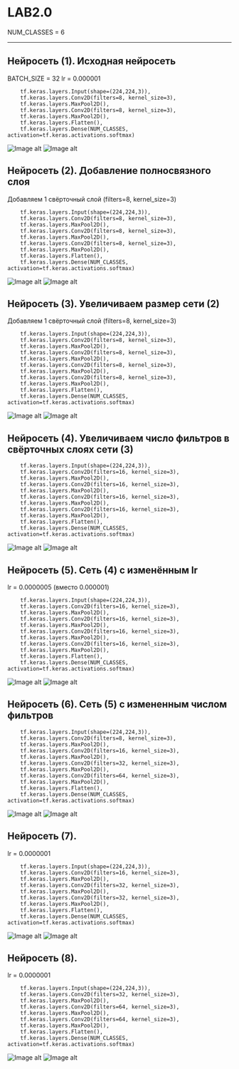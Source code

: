 # LAB2.0

NUM_CLASSES = 6

____________________________________________________________________________________
  ## Нейросеть (1). Исходная нейросеть

  BATCH_SIZE = 32
  lr = 0.000001
   
        tf.keras.layers.Input(shape=(224,224,3)),
        tf.keras.layers.Conv2D(filters=8, kernel_size=3),
        tf.keras.layers.MaxPool2D(),
        tf.keras.layers.Conv2D(filters=8, kernel_size=3),
        tf.keras.layers.MaxPool2D(),
        tf.keras.layers.Flatten(),
        tf.keras.layers.Dense(NUM_CLASSES, activation=tf.keras.activations.softmax)
      
  ![Image alt](https://raw.githubusercontent.com/InvSl/MMPMI.Lab2/800457221553b4080c52716d1af84a2b3590b2a0/tensorboard/epoch_categorical_accuracy(1).svg)
  ![Image alt](https://raw.githubusercontent.com/InvSl/MMPMI.Lab2/800457221553b4080c52716d1af84a2b3590b2a0/tensorboard/epoch_loss(1).svg)
   
  ## Нейросеть (2). Добавление полносвязного слоя 
  
  Добавляем 1 свёрточный слой (filters=8, kernel_size=3)
  
        tf.keras.layers.Input(shape=(224,224,3)),
        tf.keras.layers.Conv2D(filters=8, kernel_size=3),
        tf.keras.layers.MaxPool2D(),
        tf.keras.layers.Conv2D(filters=8, kernel_size=3),
        tf.keras.layers.MaxPool2D(),
        tf.keras.layers.Conv2D(filters=8, kernel_size=3),
        tf.keras.layers.MaxPool2D(),
        tf.keras.layers.Flatten(),
        tf.keras.layers.Dense(NUM_CLASSES, activation=tf.keras.activations.softmax)
       
  ![Image alt](https://raw.githubusercontent.com/InvSl/MMPMI.Lab2/800457221553b4080c52716d1af84a2b3590b2a0/tensorboard/epoch_categorical_accuracy(2).svg)
  ![Image alt](https://raw.githubusercontent.com/InvSl/MMPMI.Lab2/800457221553b4080c52716d1af84a2b3590b2a0/tensorboard/epoch_loss(2).svg)
        
  ## Нейросеть (3). Увеличиваем размер сети (2)
  
   Добавляем 1 свёрточный слой (filters=8, kernel_size=3)
   
        tf.keras.layers.Input(shape=(224,224,3)),
        tf.keras.layers.Conv2D(filters=8, kernel_size=3),
        tf.keras.layers.MaxPool2D(),
        tf.keras.layers.Conv2D(filters=8, kernel_size=3),
        tf.keras.layers.MaxPool2D(),
        tf.keras.layers.Conv2D(filters=8, kernel_size=3),
        tf.keras.layers.MaxPool2D(),
        tf.keras.layers.Conv2D(filters=8, kernel_size=3),
        tf.keras.layers.MaxPool2D(),
        tf.keras.layers.Flatten(),
        tf.keras.layers.Dense(NUM_CLASSES, activation=tf.keras.activations.softmax)
  
  ![Image alt](https://raw.githubusercontent.com/InvSl/MMPMI.Lab2/800457221553b4080c52716d1af84a2b3590b2a0/tensorboard/epoch_categorical_accuracy(3).svg)
  ![Image alt](https://raw.githubusercontent.com/InvSl/MMPMI.Lab2/800457221553b4080c52716d1af84a2b3590b2a0/tensorboard/epoch_loss(3).svg)
        
  ## Нейросеть (4). Увеличиваем число фильтров в свёрточных слоях сети (3) 
  
        tf.keras.layers.Input(shape=(224,224,3)),
        tf.keras.layers.Conv2D(filters=16, kernel_size=3),
        tf.keras.layers.MaxPool2D(),
        tf.keras.layers.Conv2D(filters=16, kernel_size=3),
        tf.keras.layers.MaxPool2D(),
        tf.keras.layers.Conv2D(filters=16, kernel_size=3),
        tf.keras.layers.MaxPool2D(),
        tf.keras.layers.Conv2D(filters=16, kernel_size=3),
        tf.keras.layers.MaxPool2D(),
        tf.keras.layers.Flatten(),
        tf.keras.layers.Dense(NUM_CLASSES, activation=tf.keras.activations.softmax)
      
  ![Image alt](https://raw.githubusercontent.com/InvSl/MMPMI.Lab2/800457221553b4080c52716d1af84a2b3590b2a0/tensorboard/epoch_categorical_accuracy(4).svg)
  ![Image alt](https://raw.githubusercontent.com/InvSl/MMPMI.Lab2/800457221553b4080c52716d1af84a2b3590b2a0/tensorboard/epoch_loss(4).svg)
   
  ## Нейросеть (5). Сеть (4) с изменённым lr
  
  lr = 0.0000005 (вместо 0.000001)
  
        tf.keras.layers.Input(shape=(224,224,3)),
        tf.keras.layers.Conv2D(filters=16, kernel_size=3),
        tf.keras.layers.MaxPool2D(),
        tf.keras.layers.Conv2D(filters=16, kernel_size=3),
        tf.keras.layers.MaxPool2D(),
        tf.keras.layers.Conv2D(filters=16, kernel_size=3),
        tf.keras.layers.MaxPool2D(),
        tf.keras.layers.Conv2D(filters=16, kernel_size=3),
        tf.keras.layers.MaxPool2D(),
        tf.keras.layers.Flatten(),
        tf.keras.layers.Dense(NUM_CLASSES, activation=tf.keras.activations.softmax)
      
  ![Image alt](https://raw.githubusercontent.com/InvSl/MMPMI.Lab2/800457221553b4080c52716d1af84a2b3590b2a0/tensorboard/epoch_categorical_accuracy(5).svg)
  ![Image alt](https://raw.githubusercontent.com/InvSl/MMPMI.Lab2/800457221553b4080c52716d1af84a2b3590b2a0/tensorboard/epoch_loss(5).svg)
   
  ## Нейросеть (6). Сеть (5) с измененным числом фильтров
  
        tf.keras.layers.Input(shape=(224,224,3)),
        tf.keras.layers.Conv2D(filters=8, kernel_size=3),
        tf.keras.layers.MaxPool2D(),
        tf.keras.layers.Conv2D(filters=16, kernel_size=3),
        tf.keras.layers.MaxPool2D(),
        tf.keras.layers.Conv2D(filters=32, kernel_size=3),
        tf.keras.layers.MaxPool2D(),
        tf.keras.layers.Conv2D(filters=64, kernel_size=3),
        tf.keras.layers.MaxPool2D(),
        tf.keras.layers.Flatten(),
        tf.keras.layers.Dense(NUM_CLASSES, activation=tf.keras.activations.softmax)
      
  ![Image alt](https://raw.githubusercontent.com/InvSl/MMPMI.Lab2/800457221553b4080c52716d1af84a2b3590b2a0/tensorboard/epoch_categorical_accuracy(6).svg)
  ![Image alt](https://raw.githubusercontent.com/InvSl/MMPMI.Lab2/800457221553b4080c52716d1af84a2b3590b2a0/tensorboard/epoch_loss(6).svg)
  
  ## Нейросеть (7).
  
  lr = 0.0000001
  
        tf.keras.layers.Input(shape=(224,224,3)),
        tf.keras.layers.Conv2D(filters=16, kernel_size=3),
        tf.keras.layers.MaxPool2D(),
        tf.keras.layers.Conv2D(filters=32, kernel_size=3),
        tf.keras.layers.MaxPool2D(),
        tf.keras.layers.Conv2D(filters=32, kernel_size=3),
        tf.keras.layers.MaxPool2D(),
        tf.keras.layers.Flatten(),
        tf.keras.layers.Dense(NUM_CLASSES, activation=tf.keras.activations.softmax)
      
  ![Image alt](https://raw.githubusercontent.com/InvSl/MMPMI.Lab2/800457221553b4080c52716d1af84a2b3590b2a0/tensorboard/epoch_categorical_accuracy(7).svg)
  ![Image alt](https://raw.githubusercontent.com/InvSl/MMPMI.Lab2/800457221553b4080c52716d1af84a2b3590b2a0/tensorboard/epoch_loss(7).svg)


 ## Нейросеть (8).
  
  lr = 0.0000001
  
        tf.keras.layers.Input(shape=(224,224,3)),
        tf.keras.layers.Conv2D(filters=32, kernel_size=3),
        tf.keras.layers.MaxPool2D(),
        tf.keras.layers.Conv2D(filters=64, kernel_size=3),
        tf.keras.layers.MaxPool2D(),
        tf.keras.layers.Conv2D(filters=64, kernel_size=3),
        tf.keras.layers.MaxPool2D(),
        tf.keras.layers.Flatten(),
        tf.keras.layers.Dense(NUM_CLASSES, activation=tf.keras.activations.softmax)
      
  ![Image alt](https://raw.githubusercontent.com/InvSl/MMPMI.Lab2/800457221553b4080c52716d1af84a2b3590b2a0/tensorboard/epoch_categorical_accuracy(8).svg)
  ![Image alt](https://raw.githubusercontent.com/InvSl/MMPMI.Lab2/800457221553b4080c52716d1af84a2b3590b2a0/tensorboard/epoch_loss(8).svg)
